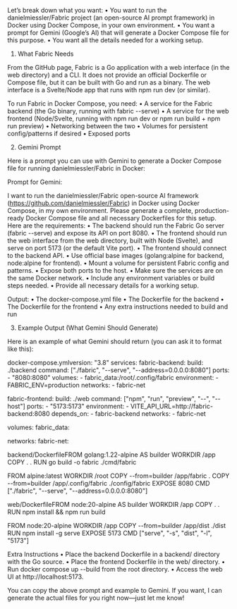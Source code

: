 Let’s break down what you want:
 • You want to run the danielmiessler/Fabric project (an open-source AI prompt framework) in Docker using Docker Compose, in your own environment.
 • You want a prompt for Gemini (Google’s AI) that will generate a Docker Compose file for this purpose.
 • You want all the details needed for a working setup.

1. What Fabric Needs

From the GitHub page, Fabric is a Go application with a web interface (in the ‎⁠web⁠ directory) and a CLI. It does not provide an official Dockerfile or Compose file, but it can be built with Go and run as a binary. The web interface is a Svelte/Node app that runs with ‎⁠npm run dev⁠ (or similar).

To run Fabric in Docker Compose, you need:
 • A service for the Fabric backend (the Go binary, running with ‎⁠fabric --serve⁠)
 • A service for the web frontend (Node/Svelte, running with ‎⁠npm run dev⁠ or ‎⁠npm run build⁠ + ‎⁠npm run preview⁠)
 • Networking between the two
 • Volumes for persistent config/patterns if desired
 • Exposed ports

2. Gemini Prompt

Here is a prompt you can use with Gemini to generate a Docker Compose file for running danielmiessler/Fabric in Docker:

Prompt for Gemini:

I want to run the danielmiessler/Fabric open-source AI framework (https://github.com/danielmiessler/Fabric) in Docker using Docker Compose, in my own environment. Please generate a complete, production-ready Docker Compose file and all necessary Dockerfiles for this setup. Here are the requirements:
 • The backend should run the Fabric Go server (‎⁠fabric --serve⁠) and expose its API on port 8080.
 • The frontend should run the web interface from the ‎⁠web⁠ directory, built with Node (Svelte), and serve on port 5173 (or the default Vite port).
 • The frontend should connect to the backend API.
 • Use official base images (golang:alpine for backend, node:alpine for frontend).
 • Mount a volume for persistent Fabric config and patterns.
 • Expose both ports to the host.
 • Make sure the services are on the same Docker network.
 • Include any environment variables or build steps needed.
 • Provide all necessary details for a working setup.

Output:
 • The ‎⁠docker-compose.yml⁠ file
 • The Dockerfile for the backend
 • The Dockerfile for the frontend
 • Any extra instructions needed to build and run

3. Example Output (What Gemini Should Generate)

Here is an example of what Gemini should return (you can ask it to format like this):

docker-compose.ymlversion: "3.8"
services:
  fabric-backend:
    build: ./backend
    command: ["./fabric", "--serve", "--address=0.0.0.0:8080"]
    ports:
      - "8080:8080"
    volumes:
      - fabric_data:/root/.config/fabric
    environment:
      - FABRIC_ENV=production
    networks:
      - fabric-net

  fabric-frontend:
    build: ./web
    command: ["npm", "run", "preview", "--", "--host"]
    ports:
      - "5173:5173"
    environment:
      - VITE_API_URL=http://fabric-backend:8080
    depends_on:
      - fabric-backend
    networks:
      - fabric-net

volumes:
  fabric_data:

networks:
  fabric-net:

backend/DockerfileFROM golang:1.22-alpine AS builder
WORKDIR /app
COPY . .
RUN go build -o fabric ./cmd/fabric

FROM alpine:latest
WORKDIR /root
COPY --from=builder /app/fabric .
COPY --from=builder /app/.config/fabric ./config/fabric
EXPOSE 8080
CMD ["./fabric", "--serve", "--address=0.0.0.0:8080"]

web/DockerfileFROM node:20-alpine AS builder
WORKDIR /app
COPY . .
RUN npm install && npm run build

FROM node:20-alpine
WORKDIR /app
COPY --from=builder /app/dist ./dist
RUN npm install -g serve
EXPOSE 5173
CMD ["serve", "-s", "dist", "-l", "5173"]

Extra Instructions
 • Place the backend Dockerfile in a ‎⁠backend/⁠ directory with the Go source.
 • Place the frontend Dockerfile in the ‎⁠web/⁠ directory.
 • Run ‎⁠docker compose up --build⁠ from the root directory.
 • Access the web UI at ‎⁠http://localhost:5173⁠.

You can copy the above prompt and example to Gemini.
If you want, I can generate the actual files for you right now—just let me know!
